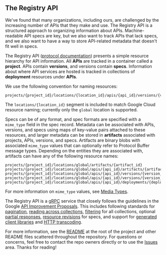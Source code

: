 ## The Registry API

We've found that many organizations, including ours, are challenged by the
increasing number of APIs that they make and use. The Registry API is a
structured approach to organizing information about APIs. Machine-readable API
specs are key, but we also want to track APIs that lack specs, and we also want
to have a way to store API-related metadata that doesn't fit well in specs.

The Registry API ([protocol documentation](/registry/api.html)) presents a
simple resource hierarchy for API information. All **APIs** are tracked in a
container called a **project**. APIs contain **versions**, and versions contain
**specs**. Information about where API services are hosted is tracked in
collections of **deployment** resources under **APIs**.

We use the following convention for naming resources:

```
projects/{project_id}/locations/{location_id}/apis/{api_id}/versions/{version_id}/specs/{spec_id}
```

The `locations/{location_id}` segment is included to match Google Cloud
resource naming; currently only the `global` location is supported.

Specs can be of any format, and spec formats are specified with a `mime_type`
field in the spec record. Metadata can be associated with APIs, versions, and
specs using maps of key-value pairs attached to these resources, and larger
metadata can be stored in **artifacts** associated with projects, APIs,
versions, and specs. Artifacts are binary blobs with associated `mime_type`
values that can optionally refer to Protocol Buffer message types. Depending on
the entities they are associated with, artifacts can have any of the following
resource names:

```
projects/{project_id}/locations/global/artifacts/{artifact_id}
projects/{project_id}/locations/global/apis/{api_id}/artifacts/{artifact_id}
projects/{project_id}/locations/global/apis/{api_id}/versions/{version_id}/artifacts/{artifact_id}
projects/{project_id}/locations/global/apis/{api_id}/versions/{version_id}/specs/{spec_id}/artifacts/{artifact_id}
projects/{project_id}/locations/global/apis/{api_id}/deployments/{deployment_id}
```

For more information on `mime_type` values, see [Media Types](/media_types.md).

The Registry API is a [gRPC](https://grpc.io) service that closely follows the
guidelines in the Google [API Improvement Proposals](https://aip.dev). This
includes following standards for [pagination](https://google.aip.dev/158),
[reading across collections](https://google.aip.dev/159),
[filtering](https://google.aip.dev/160) for all collections, optional
[partial responses](https://google.aip.dev/157),
[resource revisions](https://google.aip.dev/162) for specs, and support for
[generated client libraries](https://google.aip.dev/client-libraries/4210) and
[HTTP transcoding](https://aip.dev/127).

For more information, see the
[README](https://github.com/apigee/registry/blob/main/README.md) at the root of
the project and other README files scattered throughout the repository. For
questions or concerns, feel free to contact the repo owners directly or to use
the [Issues](https://github.com/apigee/registry/issues) area. Thanks for
reading!
